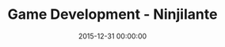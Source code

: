 ---
layout: inner
position: left
title: 'Game Development - Ninjilante'
date: 2015-12-31 00:00:00
categories: development
tags: Game Development Unity
featured_image: '/img/posts/portfolio/game/ninj2.jpg'
lead_text: 'After completing my BSc, I co-developed a game called Ninjilante (screen cap of the user interface and storytelling). Ninjilante is a stealth game with a strong focus on timing of movement, and strategy with a challenging and unforgiving combat system (try not to be seen!). My main involvement was a large portion of Unity C# scripting, as well as the background music, and some of the sprites. If you still have Internet Explorer, see the link below for a playable web version!'
project_link: 'https://www.cs.otago.ac.nz/cosc360/game-projects-ninjilante.php'
button_text: 'Web Player'
button_icon: globe
---